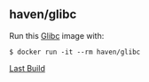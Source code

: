 ## haven/glibc

Run this [Glibc][] image with:

    $ docker run -it --rm haven/glibc

[Last Build][packages]

[Glibc]: https://www.gnu.org/software/libc/
[packages]: PACKAGES.md

